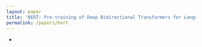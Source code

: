```yaml
---
layout: paper
title: 'BERT: Pre-training of Deep Bidirectional Transformers for Language Understanding'
permalink: /papers/bert
---
```

- <To be added>